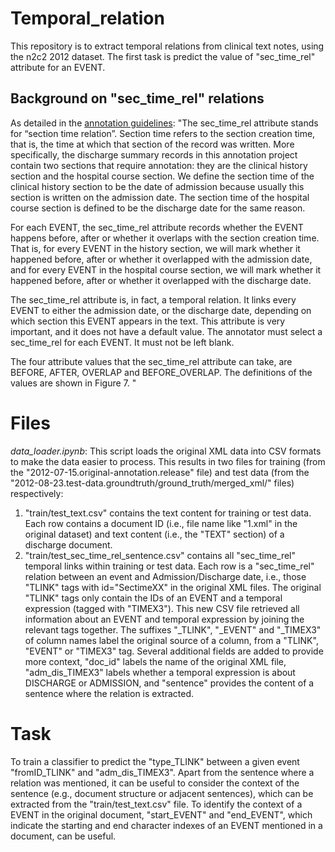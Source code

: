 # Temporal_relation

This repository is to extract temporal relations from clinical text notes, using the n2c2 2012 dataset. 
The first task is predict the value of "sec_time_rel" attribute for an EVENT.

## Background on "sec_time_rel" relations

As detailed in the [annotation guidelines](https://portal.dbmi.hms.harvard.edu/projects/download_dataset/?file_uuid=9af140cb-3452-41f0-bf79-9460c0ec94f2): 
"The sec_time_rel attribute stands for “section time relation”. Section time refers to the section creation time, that is, the time at which that section of the record was written. More specifically, the discharge summary records in this annotation project contain two sections that require annotation: they are the clinical history section and the hospital course section. We define the section time of the clinical history section to be the date of admission because usually this section is written on the admission date. The section time of the hospital course section is defined to be the discharge date for the same reason.

For each EVENT, the sec_time_rel attribute records whether the EVENT happens before, after or whether it overlaps with the section creation time. That is, for every EVENT in the history section, we will mark whether it happened before, after or whether it overlapped with the admission date, and for every EVENT in the hospital course section, we will mark whether it happened before, after or whether it overlapped with the discharge date.

The sec_time_rel attribute is, in fact, a temporal relation. It links every EVENT to either the admission date, or the discharge date, depending on which section this EVENT appears in the text. This attribute is very important, and it does not have a default value. The annotator must select a sec_time_rel for each EVENT. It must not be left blank.

The four attribute values that the sec_time_rel attribute can take, are BEFORE, AFTER, OVERLAP and BEFORE_OVERLAP. The definitions of the values are shown in Figure 7. 
"

# Files
*data_loader.ipynb*: This script loads the original XML data into CSV formats to make the data easier to process. This results in two files for training (from the "2012-07-15.original-annotation.release" file) and test data (from the "2012-08-23.test-data.groundtruth/ground_truth/merged_xml/" files) respectively:

 1. "train/test_text.csv" contains the text content for training or test data. Each row contains a document ID (i.e., file name like "1.xml" in the original dataset) and text content (i.e., the "TEXT" section) of a discharge document.
 2.  "train/test_sec_time_rel_sentence.csv" contains all "sec_time_rel" temporal links within training or test data. Each row is a "sec_time_rel" relation between an event and Admission/Discharge date, i.e., those "TLINK" tags with id="SectimeXX" in the original XML files. The original "TLINK" tags only contain the IDs of an EVENT and a temporal expression (tagged with "TIMEX3"). This new CSV file retrieved all information about an EVENT and temporal expression by joining the relevant tags together. The suffixes "_TLINK", "_EVENT" and "_TIMEX3" of column names label the original source of a column, from a "TLINK", "EVENT" or "TIMEX3" tag. Several additional fields are added to provide more context, "doc_id" labels the name of the original XML file, "adm_dis_TIMEX3" labels whether a temporal expression is about DISCHARGE or ADMISSION, and "sentence" provides the content of a sentence where the relation is extracted. 
 
 # Task
 To train a classifier to predict the "type_TLINK" between a given event "fromID_TLINK" and "adm_dis_TIMEX3". 
 Apart from the sentence where a relation was mentioned, it can be useful to consider the context of the sentence (e.g., document structure or adjacent sentences), which can be extracted from the "train/test_text.csv" file. To identify the context of a EVENT in the original document, "start_EVENT" and "end_EVENT", which indicate the starting and end character indexes of an EVENT mentioned in a document, can be useful.
